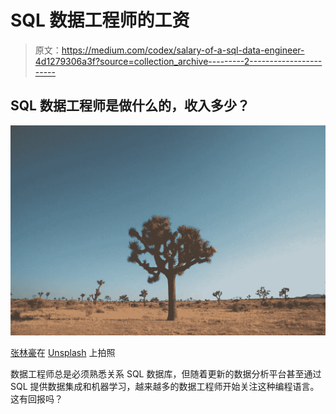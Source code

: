 # SQL 数据工程师的工资

> 原文：<https://medium.com/codex/salary-of-a-sql-data-engineer-4d1279306a3f?source=collection_archive---------2----------------------->

## SQL 数据工程师是做什么的，收入多少？

![](img/5a66b49058fabe198faeb8f9d8575dca.png)

[张林豪](https://unsplash.com/es/@lintaho?utm_source=unsplash&utm_medium=referral&utm_content=creditCopyText)在 [Unsplash](https://unsplash.com/s/photos/joshua-tree?utm_source=unsplash&utm_medium=referral&utm_content=creditCopyText) 上拍照

数据工程师总是必须熟悉关系 SQL 数据库，但随着更新的数据分析平台甚至通过 SQL 提供数据集成和机器学习，越来越多的数据工程师开始关注这种编程语言。这有回报吗？